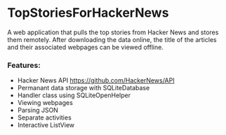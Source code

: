 # TopStoriesForHackerNews
A web application that pulls the top stories from Hacker News and stores them remotely. After downloading the data online, the title of the articles and their associated webpages can be viewed offline.

<h3>Features:</h3>
<ul>
  <li>Hacker News API <a href="https://github.com/HackerNews/API">https://github.com/HackerNews/API</a></li>
  <li>Permanant data storage with SQLiteDatabase</li>
  <li>Handler class using SQLiteOpenHelper</li>
  <li>Viewing webpages</li>
  <li>Parsing JSON</li>
  <li>Separate activities</li>
  <li>Interactive ListView</li>
</ul>
